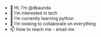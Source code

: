- 👋 Hi, I’m @dbaunda
- 👀 I’m interested in tech
- 🌱 I’m currently learning python
- 💞️ I’m looking to collaborate on everything
- 📫 How to reach me - email me 

<!---
dbaunda/dbaunda is a ✨ special ✨ repository because its `README.md` (this file) appears on your GitHub profile.
You can click the Preview link to take a look at your changes.
--->
